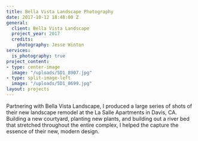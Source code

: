 ```yaml
---
title: Bella Vista Landscape Photography
date: 2017-10-12 18:48:00 Z
general:
  client: Bella Vista Landscape
  project_year: 2017
  credits:
    photography: Jesse Winton
services:
  is_photography: true
project_content:
- type: center-image
  image: "/uploads/5D1_8907.jpg"
- type: split-image-left
  image: "/uploads/5D1_8699.jpg"
layout: projects
---
```


Partnering with Bella Vista Landscape, I produced a large series of shots of their new landscape remodel at the La Salle Apartments in Davis, CA. Building a new courtyard, planting new plants, and building out a river bed that stretched throughout the entire complex, I helped the capture the essence of their new, modern design. 